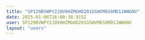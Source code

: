 ```yaml
---
title: "SP129BVWPY2JQV0HZMGHD201GSWVM6S6MD1JWWGNV"
date: 2025-01-06T16:00:38.915Z
user: SP129BVWPY2JQV0HZMGHD201GSWVM6S6MD1JWWGNV
layout: "users"
---
```

    